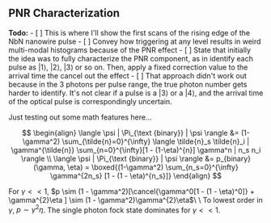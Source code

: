## PNR Characterization

**Todo:**
    - [ ] This is where I'll show the first scans of the rising edge of the NbN nanowire pulse
    - [ ] Convey how triggering at any level results in weird multi-modal histograms because of the PNR effect
    - [ ] State that initially the idea was to fully characterize the PNR component, as in identify each pulse as $|1\rangle$, $|2\rangle$, $|3\rangle$ or so on. Then, apply a fixed correction value to the arrival time the cancel out the effect
    - [ ] That approach didn't work out because in the 3 photons per pulse range, the true photon number gets harder to identify. It's not clear if a pulse is a $|3\rangle$ or a $|4\rangle$, and the arrival time of the optical pulse is correspondingly uncertain. 

Just testing out some math features here...

$$
\begin{align}
    \langle \psi | \Pi_{\text {binary}} | \psi \rangle &= (1- \gamma^2) \sum_{\tilde{n}=0}^{\infty} \langle \tilde{n}_s \tilde{n}_i | \gamma^{\tilde{n}} \sum_{n=0}^{\infty}[1 - (1-\eta)^{n}] \gamma^n | n_s n_i \rangle
    \\
    \langle \psi | \Pi_{\text {binary}} | \psi \rangle &= p_{binary}(\gamma, \eta) =  \boxed{(1-\gamma^2) \sum_{n_s=0}^{\infty} \gamma^{2n_s} [1 - (1 - \eta)^{n_s}]}
\end{align}
$$

For $\gamma << 1$, $p \sim (1 - \gamma^2)[\cancel{\gamma^0[1 - (1 - \eta)^0]} + \gamma^{2}\eta ] \sim (1 - \gamma^2)\gamma^{2}\eta$\\
\\
To lowest order in $\gamma$, $p \sim \gamma^{2}\eta$. The single photon fock state dominates for $\gamma << 1$. 